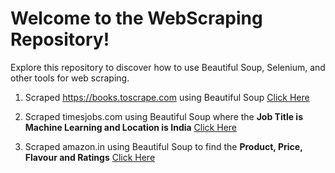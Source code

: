 # Welcome to the WebScraping Repository!

Explore this repository to discover how to use Beautiful Soup, Selenium, and other tools for web scraping.

1. Scraped https://books.toscrape.com using Beautiful Soup [Click Here](https://github.com/mukul-mschauhan/webscraping/blob/main/scrape_books.py)

2. Scraped timesjobs.com using Beautiful Soup where the **Job Title is Machine Learning and Location is India** [Click Here](https://github.com/mukul-mschauhan/WebScraping/blob/main/timesjobs.py)

3. Scraped amazon.in using Beautiful Soup to find the **Product, Price, Flavour and Ratings** [Click Here](https://github.com/mukul-mschauhan/WebScraping/blob/main/amazon.py)
